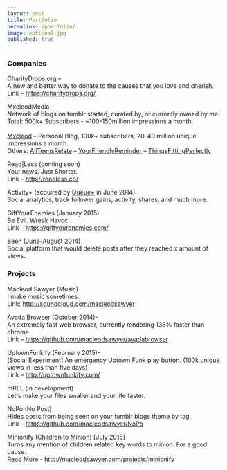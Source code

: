 ```yaml
---
layout: post
title: Portfolio
permalink: /portfolio/
image: optional.jpg
published: true
---
```


 
  
### Companies
  
CharityDrops.org &#8211;<br>
A new and better way to donate to the causes that you love and cherish.<br>
Link &#8211; <https://charitydrops.org/>

MxcleodMedia &#8211;<br>
Network of blogs on tumblr started, curated by, or currently owned by me.<br> Total: 500k+ Subscribers - ~100-150million impressions a month.<br><br>
[Mxcleod](http://mxcleod.com/) &#8211; Personal Blog, 100k+ subscribers, 20-40 million unique impressions a month.<br>
Others: [AllTeensRelate](http://alllteensrelate.tumblr.com/) &#8211; [YourFriendlyReminder](http://yourfriendlyreminder.tumblr.com/) &#8211; [ThingsFittingPerfectly](http://ThingsFittingPerfectly.tumblr.com/)<br>

Read|Less (coming soon)<br>
Your news. Just Shorter.<br>
Link &#8211; <http://readless.co/>

Activity+ (acquired by <a href="http://qplus.io">Queue+</a> in June 2014)<br>
Social analytics, track follower gains, activity, shares, and much more.

GiftYourEnemies (January 2015)<br>
Be Evil. Wreak Havoc..<br>
Link &#8211; <https://giftyourenemies.com/>

Seen (June-August 2014)<br>
Social platform that would delete posts after they reached x amount of views.


### Projects

Macleod Sawyer (Music)<br>
I make music sometimes.<br>
Link: <http://soundcloud.com/macleodsawyer>

Avada Browser (October 2014)-<br>
An extremely fast web browser, currently rendering 138% faster than chrome.<br>
Link &#8211; <https://github.com/macleodsawyer/avadabrowser>

UptownFunkify (February 2015)-<br>
[Social Experiment] An emergency Uptown Funk play button. (100k unique views in less than five days)<br>
Link &#8211; <http://uptownfunkify.com/><br>

mREL (in development)<br>
Let's make your files smaller and your life faster.<br>

NoPo (No Post)<br>
Hides posts from being seen on your tumblr blogs theme by tag.<br>
Link &#8211; <https://github.com/macleodsawyer/NoPo>

Minionify (Children to Minion) [July 2015]<br>
Turns any mention of children related key words to minion. For a good cause.<br>
Read More - <http://macleodsawyer.com/projects/minionify><br>
